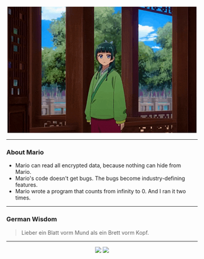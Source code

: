 <p align="center">
  <img src="assets/maomao.gif" />
</p>

---

### About Mario
- Mario can read all encrypted data, because nothing can hide from Mario.
- Mario's code doesn't get bugs. The bugs become industry-defining features.
- Mario wrote a program that counts from infinity to 0. And I ran it two times.

---

### German Wisdom
> Lieber ein Blatt vorm Mund als ein Brett vorm Kopf.

---

<p align="center">
  <a>
    <img height="180em" src="https://github-readme-stats-eight-theta.vercel.app/api?username=Torfkopp&show_icons=true&theme=dark&include_all_commits=true&count_private=true"/>
  </a>
  <a href="https://github.com/Torfkopp?tab=repositories">
    <img height="180em" src="https://github-readme-stats-eight-theta.vercel.app/api/top-langs/?username=torfkopp&layout=compact&theme=dark&langs_count=8&hide=java"/>
  </a>
</p>
